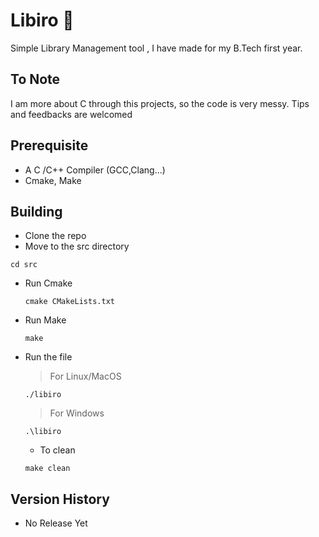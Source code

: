 
# Libiro 📝  
  Simple Library Management tool , I have made for my B.Tech first year.
  
## To Note
  I am more about C through this projects, so the code is very messy. Tips and feedbacks are welcomed
  
## Prerequisite
  * A C /C++ Compiler (GCC,Clang...)
  * Cmake, Make

## Building  
  
  * Clone the repo
  * Move to the src directory
  ```
  cd src
  ```
* Run Cmake
  ```
  cmake CMakeLists.txt
  ```
* Run Make
  ```
  make
  ```
* Run the file
  > For Linux/MacOS
  ```
  ./libiro
  ```
  > For Windows
   ```
  .\libiro
  ```

   * To clean
  ```
  make clean
  ```
## Version History
* No Release Yet
